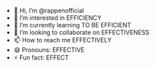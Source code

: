 - 👋 Hi, I’m @rappenofficial
- 👀 I’m interested in EFFICIENCY
- 🌱 I’m currently learning TO BE EFFICIENT
- 💞️ I’m looking to collaborate on EFFECTIVENESS
- 📫 How to reach me EFFECTIVELY
- 😄 Pronouns: EFFECTIVE
- ⚡ Fun fact: EFFECT

<!---
rappenofficial/rappenofficial is a ✨ special ✨ repository because its `README.md` (this file) appears on your GitHub profile.
You can click the Preview link to take a look at your changes.
--->
